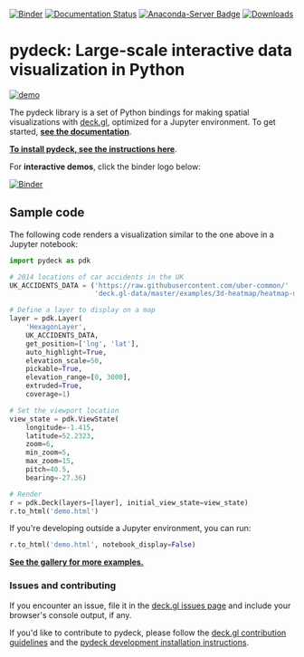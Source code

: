 [![Binder](https://mybinder.org/badge_logo.svg)](https://mybinder.org/v2/gh/uber/deck.gl/binder)
[![Documentation Status](https://readthedocs.org/projects/deckgl/badge/?version=latest)](https://pydeck.gl)
[![Anaconda-Server Badge](https://anaconda.org/conda-forge/pydeck/badges/version.svg)](https://anaconda.org/conda-forge/pydeck)
[![Downloads](https://pepy.tech/badge/pydeck/week)](https://pepy.tech/project/pydeck/week)

# pydeck: Large-scale interactive data visualization in Python

[![demo](https://user-images.githubusercontent.com/2204757/58838976-1538f400-8615-11e9-84f6-a2fe42bb300b.gif)](https://pydeck.gl/)

The pydeck library is a set of Python bindings for making spatial visualizations with [deck.gl](https://deck.gl),
optimized for a Jupyter environment. To get started, __[see the documentation](https://pydeck.gl/)__.

__[To install pydeck, see the instructions here](https://pydeck.gl/installation.html)__.

For __interactive demos__, click the binder logo below:

[![Binder](https://mybinder.org/static/logo.svg?v=f9f0d927b67cc9dc99d788c822ca21c0)](https://mybinder.org/v2/gh/uber/deck.gl/binder)

## Sample code

The following code renders a visualization similar to the one above in a Jupyter notebook:

```python
import pydeck as pdk

# 2014 locations of car accidents in the UK
UK_ACCIDENTS_DATA = ('https://raw.githubusercontent.com/uber-common/'
                     'deck.gl-data/master/examples/3d-heatmap/heatmap-data.csv')

# Define a layer to display on a map
layer = pdk.Layer(
    'HexagonLayer',
    UK_ACCIDENTS_DATA,
    get_position=['lng', 'lat'],
    auto_highlight=True,
    elevation_scale=50,
    pickable=True,
    elevation_range=[0, 3000],
    extruded=True,                 
    coverage=1)

# Set the viewport location
view_state = pdk.ViewState(
    longitude=-1.415,
    latitude=52.2323,
    zoom=6,
    min_zoom=5,
    max_zoom=15,
    pitch=40.5,
    bearing=-27.36)

# Render
r = pdk.Deck(layers=[layer], initial_view_state=view_state)
r.to_html('demo.html')
```

If you're developing outside a Jupyter environment, you can run:

```python
r.to_html('demo.html', notebook_display=False)
```

__[See the gallery for more examples.](https://pydeck.gl/#gallery)__

### Issues and contributing

If you encounter an issue, file it in the [deck.gl issues page](https://github.com/visgl/deck.gl/issues/new?assignees=&labels=question&template=question.md&title=)
and include your browser's console output, if any.

If you'd like to contribute to pydeck, please follow the [deck.gl contribution guidelines](https://github.com/visgl/deck.gl/blob/master/CONTRIBUTING.md)
and the [pydeck development installation instructions](https://pydeck.gl/installation.html#development-notes).
